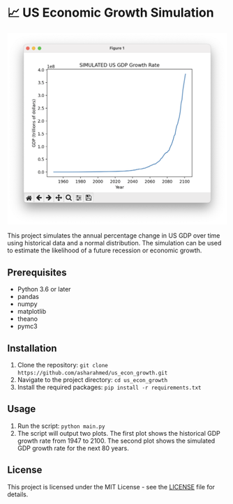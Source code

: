 # 📈 US Economic Growth Simulation

![alt text](https://github.com/asharahmed/us-econ-growth/blob/main/ss.png?raw=true)

This project simulates the annual percentage change in US GDP over time using historical data and a normal distribution. The simulation can be used to estimate the likelihood of a future recession or economic growth.

## Prerequisites

- Python 3.6 or later
- pandas
- numpy
- matplotlib
- theano 
- pymc3


## Installation

1. Clone the repository: `git clone https://github.com/asharahmed/us_econ_growth.git`
2. Navigate to the project directory: `cd us_econ_growth`
3. Install the required packages: `pip install -r requirements.txt`

## Usage

1. Run the script: `python main.py`
2. The script will output two plots. The first plot shows the historical GDP growth rate from 1947 to 2100. The second plot shows the simulated GDP growth rate for the next 80 years.

## License

This project is licensed under the MIT License - see the [LICENSE](LICENSE) file for details.
